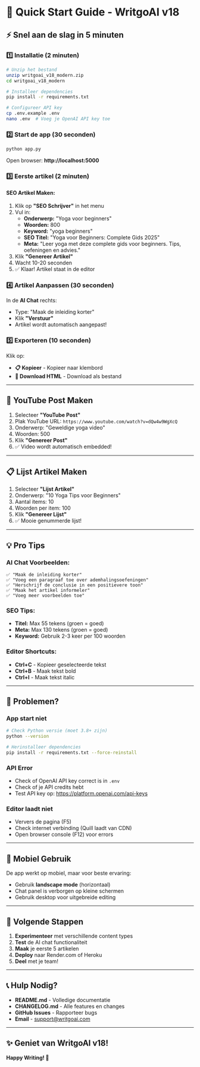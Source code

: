 # 🚀 Quick Start Guide - WritgoAI v18

## ⚡ Snel aan de slag in 5 minuten

### 1️⃣ Installatie (2 minuten)

```bash
# Unzip het bestand
unzip writgoai_v18_modern.zip
cd writgoai_v18_modern

# Installeer dependencies
pip install -r requirements.txt

# Configureer API key
cp .env.example .env
nano .env  # Voeg je OpenAI API key toe
```

### 2️⃣ Start de app (30 seconden)

```bash
python app.py
```

Open browser: **http://localhost:5000**

### 3️⃣ Eerste artikel (2 minuten)

#### SEO Artikel Maken:
1. Klik op **"SEO Schrijver"** in het menu
2. Vul in:
   - **Onderwerp:** "Yoga voor beginners"
   - **Woorden:** 800
   - **Keyword:** "yoga beginners"
   - **SEO Titel:** "Yoga voor Beginners: Complete Gids 2025"
   - **Meta:** "Leer yoga met deze complete gids voor beginners. Tips, oefeningen en advies."
3. Klik **"Genereer Artikel"**
4. Wacht 10-20 seconden
5. ✅ Klaar! Artikel staat in de editor

### 4️⃣ Artikel Aanpassen (30 seconden)

In de **AI Chat** rechts:
- Type: "Maak de inleiding korter"
- Klik **"Verstuur"**
- Artikel wordt automatisch aangepast!

### 5️⃣ Exporteren (10 seconden)

Klik op:
- **📋 Kopieer** - Kopieer naar klembord
- **💾 Download HTML** - Download als bestand

---

## 🎥 YouTube Post Maken

1. Selecteer **"YouTube Post"**
2. Plak YouTube URL: `https://www.youtube.com/watch?v=dQw4w9WgXcQ`
3. Onderwerp: "Geweldige yoga video"
4. Woorden: 500
5. Klik **"Genereer Post"**
6. ✅ Video wordt automatisch embedded!

---

## 📋 Lijst Artikel Maken

1. Selecteer **"Lijst Artikel"**
2. Onderwerp: "10 Yoga Tips voor Beginners"
3. Aantal items: 10
4. Woorden per item: 100
5. Klik **"Genereer Lijst"**
6. ✅ Mooie genummerde lijst!

---

## 💡 Pro Tips

### AI Chat Voorbeelden:
```
✅ "Maak de inleiding korter"
✅ "Voeg een paragraaf toe over ademhalingsoefeningen"
✅ "Herschrijf de conclusie in een positievere toon"
✅ "Maak het artikel informeler"
✅ "Voeg meer voorbeelden toe"
```

### SEO Tips:
- **Titel:** Max 55 tekens (groen = goed)
- **Meta:** Max 130 tekens (groen = goed)
- **Keyword:** Gebruik 2-3 keer per 100 woorden

### Editor Shortcuts:
- **Ctrl+C** - Kopieer geselecteerde tekst
- **Ctrl+B** - Maak tekst bold
- **Ctrl+I** - Maak tekst italic

---

## 🐛 Problemen?

### App start niet
```bash
# Check Python versie (moet 3.8+ zijn)
python --version

# Herinstalleer dependencies
pip install -r requirements.txt --force-reinstall
```

### API Error
- Check of OpenAI API key correct is in `.env`
- Check of je API credits hebt
- Test API key op: https://platform.openai.com/api-keys

### Editor laadt niet
- Ververs de pagina (F5)
- Check internet verbinding (Quill laadt van CDN)
- Open browser console (F12) voor errors

---

## 📱 Mobiel Gebruik

De app werkt op mobiel, maar voor beste ervaring:
- Gebruik **landscape mode** (horizontaal)
- Chat panel is verborgen op kleine schermen
- Gebruik desktop voor uitgebreide editing

---

## 🎯 Volgende Stappen

1. **Experimenteer** met verschillende content types
2. **Test** de AI chat functionaliteit
3. **Maak** je eerste 5 artikelen
4. **Deploy** naar Render.com of Heroku
5. **Deel** met je team!

---

## 📞 Hulp Nodig?

- **README.md** - Volledige documentatie
- **CHANGELOG.md** - Alle features en changes
- **GitHub Issues** - Rapporteer bugs
- **Email** - support@writgoai.com

---

## ✨ Geniet van WritgoAI v18!

**Happy Writing! 🎉**
